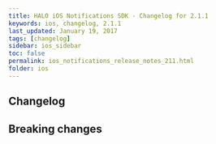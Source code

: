 ```yaml
---
title: HALO iOS Notifications SDK - Changelog for 2.1.1
keywords: ios, changelog, 2.1.1
last_updated: January 19, 2017
tags: [changelog]
sidebar: ios_sidebar
toc: false
permalink: ios_notifications_release_notes_211.html
folder: ios
---
```


## Changelog

## Breaking changes